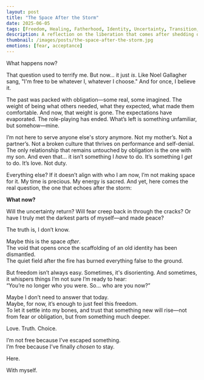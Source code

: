 ```yaml
---
layout: post
title: "The Space After the Storm"
date: 2025-06-05
tags: [Freedom, Healing, Fatherhood, Identity, Uncertainty, Transition, Emotional Recovery]
description: A reflection on the liberation that comes after shedding old expectations—and the quiet questions that remain.
thumbnail: /images/posts/the-space-after-the-storm.jpg
emotions: [fear, acceptance]
---
```


What happens now?

That question used to terrify me. But now... it just *is*. Like Noel Gallagher sang, "I'm free to be whatever I, whatever I choose." And for once, I believe it.

The past was packed with obligation—some real, some imagined. The weight of being what others needed, what they expected, what made them comfortable. And now, that weight is gone. The expectations have evaporated. The role-playing has ended. What’s left is something unfamiliar, but somehow—mine.

I’m not here to serve anyone else's story anymore. Not my mother’s. Not a partner’s. Not a broken culture that thrives on performance and self-denial. The only relationship that remains untouched by obligation is the one with my son. And even that… it isn’t something I *have* to do. It’s something I *get* to do. It’s love. Not duty.

Everything else? If it doesn’t align with who I am now, I’m not making space for it. My time is precious. My energy is sacred. And yet, here comes the real question, the one that echoes after the storm:

**What now?**

Will the uncertainty return? Will fear creep back in through the cracks? Or have I truly met the darkest parts of myself—and made peace?

The truth is, I don’t know.

Maybe this is the space *after*.  
The void that opens once the scaffolding of an old identity has been dismantled.  
The quiet field after the fire has burned everything false to the ground.

But freedom isn’t always easy. Sometimes, it's disorienting. And sometimes, it whispers things I’m not sure I’m ready to hear:  
“You’re no longer who you were. So… who are you now?”

Maybe I don’t need to answer that today.  
Maybe, for now, it’s enough to just feel this freedom.  
To let it settle into my bones, and trust that something new will rise—not from fear or obligation, but from something much deeper.

Love. Truth. Choice.

I’m not free because I’ve escaped something.  
I’m free because I’ve finally *chosen* to stay.

Here.

With myself.
